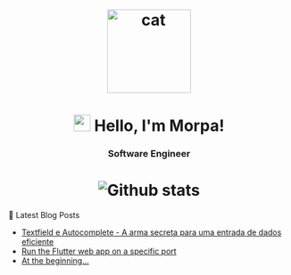 
<h1 align="center">
  <img src="https://media.giphy.com/media/xFkgeu7dhfgqqxJqmj/giphy.gif" alt="cat" width="150px" />
</h1>
</h1>

<h1 align="center">
  <img src="https://media.giphy.com/media/hvRJCLFzcasrR4ia7z/giphy.gif" width="30px"> Hello, I'm Morpa!
</h1>

<h3 align="center">Software Engineer</h3>

<h1 align="center">
 <img
      align="center"
        src="https://github-readme-stats.vercel.app/api/top-langs/?username=Morpa&theme=dark&hide_border=false&include_all_commits=true&count_private=true&layout=compact"
        alt="Github stats"
      />
</h1>

📕  Latest Blog Posts
<!-- BLOG-POST-LIST:START -->
- [Textfield e Autocomplete - A arma secre­ta para uma entrada de dados eficiente](https://morpa.netlify.app/blog/textfield-autocomplete/)
- [Run the Flutter web app on a specific port](https://morpa.netlify.app/blog/run-flutter-web-specific-port/)
- [At the beginning...](https://morpa.netlify.app/blog/at-the-beginning/)
<!-- BLOG-POST-LIST:END -->
